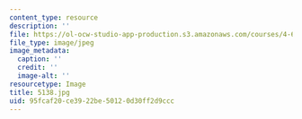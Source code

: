 ```yaml
---
content_type: resource
description: ''
file: https://ol-ocw-studio-app-production.s3.amazonaws.com/courses/4-614-religious-architecture-and-islamic-cultures-fall-2002/95fcaf20ce3922be50120d30ff2d9ccc_5138.jpg
file_type: image/jpeg
image_metadata:
  caption: ''
  credit: ''
  image-alt: ''
resourcetype: Image
title: 5138.jpg
uid: 95fcaf20-ce39-22be-5012-0d30ff2d9ccc
---
```

